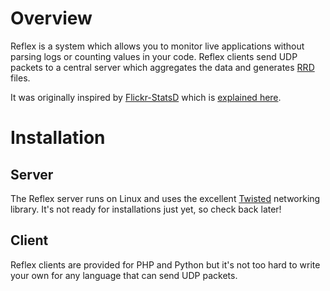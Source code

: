 Overview
========================
Reflex is a system which allows you to monitor live applications without parsing logs or counting values in your code. Reflex clients send UDP packets to a central server which aggregates the data and generates [RRD][rrd] files.

It was originally inspired by [Flickr-StatsD][fsd] which is [explained here][fct].

Installation
========================

Server
-------------------
The Reflex server runs on Linux and uses the excellent [Twisted][tw] networking library. It's not ready for installations just yet, so check back later!

Client
-------------------
Reflex clients are provided for PHP and Python but it's not too hard to write your own for any language that can send UDP packets.

  [fct]: http://code.flickr.com/blog/2008/10/27/counting-timing/
  [fsd]: http://code.flickr.com/svn/trunk/Flickr-StatsD/
  [rrd]: http://oss.oetiker.ch/rrdtool/
  [tw]: http://twistedmatrix.com/

